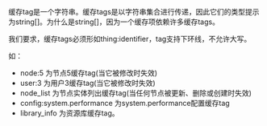 缓存tag是一个字符串。缓存tags是以字符串集合进行传递，因此它们的类型提示为string[]。为什么是string[]，因为一个缓存项依赖许多缓存tags。

我们要求，缓存tags必须形如thing:identifier，tag支持下环线，不允许大写。

如：
* node:5 为节点5缓存tag(当它被修改时失效)
* user:3 为用户3缓存tag(当它被修改时失效)
* node_list 为节点实体列出缓存tag(当任何节点被更新、删除或创建时失效)
* config:system.performance 为system.performance配置缓存tag
* library_info 为资源库缓存tag。
